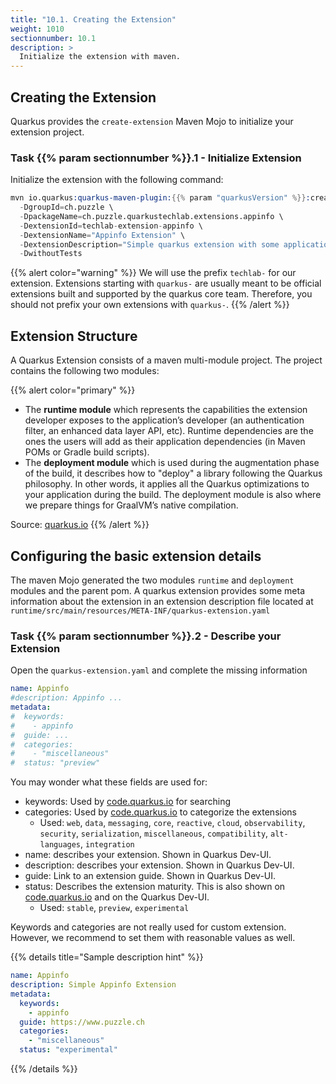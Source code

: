 ```yaml
---
title: "10.1. Creating the Extension"
weight: 1010
sectionnumber: 10.1
description: >
  Initialize the extension with maven.
---
```



## Creating the Extension

Quarkus provides the `create-extension` Maven Mojo to initialize your extension project.


### Task {{% param sectionnumber %}}.1 - Initialize Extension

Initialize the extension with the following command:
```s
mvn io.quarkus:quarkus-maven-plugin:{{% param "quarkusVersion" %}}:create-extension -N \
  -DgroupId=ch.puzzle \
  -DpackageName=ch.puzzle.quarkustechlab.extensions.appinfo \
  -DextensionId=techlab-extension-appinfo \
  -DextensionName="Appinfo Extension" \
  -DextensionDescription="Simple quarkus extension with some application details" \
  -DwithoutTests 
```

{{% alert color="warning" %}}
We will use the prefix `techlab-` for our extension. Extensions starting with `quarkus-` are usually meant to be official 
extensions built and supported by the quarkus core team. Therefore, you should not prefix your own extensions with `quarkus-`.
{{% /alert %}}

## Extension Structure

A Quarkus Extension consists of a maven multi-module project. The project contains the following two modules:

{{% alert color="primary" %}}

* The **runtime module** which represents the capabilities the extension developer exposes to the application’s developer (an authentication filter, an enhanced data layer API, etc). Runtime dependencies are the ones the users will add as their application dependencies (in Maven POMs or Gradle build scripts).
* The **deployment module** which is used during the augmentation phase of the build, it describes how to "deploy" a library following the Quarkus philosophy. In other words, it applies all the Quarkus optimizations to your application during the build. The deployment module is also where we prepare things for GraalVM’s native compilation.

Source: [quarkus.io](https://quarkus.io/guides/building-my-first-extension)
{{% /alert %}}


## Configuring the basic extension details

The maven Mojo generated the two modules `runtime` and `deployment` modules and the parent pom. A quarkus extension
provides some meta information about the extension in an extension description file located at
`runtime/src/main/resources/META-INF/quarkus-extension.yaml`


### Task {{% param sectionnumber %}}.2 - Describe your Extension

Open the `quarkus-extension.yaml` and complete the missing information

```yaml
name: Appinfo    
#description: Appinfo ...    
metadata:    
#  keywords:    
#    - appinfo    
#  guide: ...    
#  categories:    
#    - "miscellaneous"    
#  status: "preview"     
```

You may wonder what these fields are used for:

* keywords: Used by [code.quarkus.io](https://code.quarkus.io) for searching
* categories: Used by [code.quarkus.io](https://code.quarkus.io) to categorize the extensions
  * Used: `web`, `data`, `messaging`, `core`, `reactive`, `cloud`, `observability`, `security`, `serialization`, `miscellaneous`, `compatibility`, `alt-languages`, `integration`
* name: describes your extension. Shown in Quarkus Dev-UI.
* description: describes your extension. Shown in Quarkus Dev-UI.
* guide: Link to an extension guide. Shown in Quarkus Dev-UI.
* status: Describes the extension maturity. This is also shown on [code.quarkus.io](https://code.quarkus.io) and on the Quarkus Dev-UI.
  * Used: `stable`, `preview`, `experimental`
  
Keywords and categories are not really used for custom extension. However, we recommend to set them with reasonable values as well.

{{% details title="Sample description hint" %}}
```yaml
name: Appinfo
description: Simple Appinfo Extension
metadata:
  keywords:
    - appinfo
  guide: https://www.puzzle.ch
  categories:
    - "miscellaneous"
  status: "experimental"
```
{{% /details %}}

